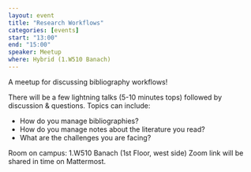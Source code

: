 ```yaml
---
layout: event
title: "Research Workflows"
categories: [events]
start: "13:00"
end: "15:00"
speaker: Meetup
where: Hybrid (1.W510 Banach)
---
```


A meetup for discussing bibliography workflows!

There will be a few lightning talks (5-10 minutes tops) followed by discussion & questions. Topics can include:
- How do you manage bibliographies?
- How do you manage notes about the literature you read?
- What are the challenges you are facing?

Room on campus: 1.W510 Banach (1st Floor, west side)
Zoom link will be shared in time on Mattermost.
